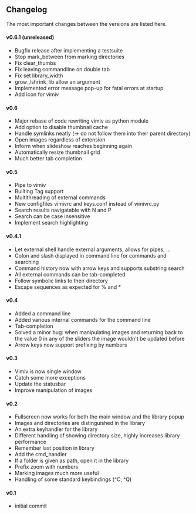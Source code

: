 ## Changelog
The most important changes between the versions are listed here.

#### v0.6.1 (unreleased)
* Bugfix release after implementing a testsuite
* Stop mark\_between from marking directories
* Fix clear\_thumbs
* Fix leaving commandline on double tab
* Fix set library\_width
* grow\_/shrink\_lib allow an argument
* Implemented error message pop-up for fatal errors at startup
* Add icon for vimiv

#### v0.6
* Major rebase of code rewriting vimiv as python module
* Add option to disable thumbnail cache
* Handle symlinks neatly (-> do not follow them into their parent directory)
* Open images regardless of extension
* Inform when slideshow reaches beginning again
* Automatically resize thumbnail grid
* Much better tab completion

#### v0.5
* Pipe to vimiv
* Builting Tag support
* Multithreading of external commands
* New configfiles vimivrc and keys.conf instead of vimivrc.py
* Search results navigatable with N and P
* Search can be case insensitive
* Implement search highlighting

#### v0.4.1
* Let external shell handle external arguments, allows for pipes, ...
* Colon and slash displayed in command line for commands and searching
* Command history now with arrow keys and supports substring search
* All external commands can be tab-completed
* Follow symbolic links to their directory
* Escape sequences as expected for % and *

#### v0.4
* Added a command line
* Added various internal commands for the command line
* Tab-completion
* Solved a minor bug: when manipulating images and returning back to the value 0
  in any of the sliders the image wouldn't be updated before
* Arrow keys now support prefixing by numbers

#### v0.3
* Vimiv is now single window
* Catch some more exceptions
* Update the statusbar
* Improve manipulation of images

#### v0.2
* Fullscreen now works for both the main window and the library popup
* Images and directories are distinguished in the library
* An extra keyhandler for the library
* Different handling of showing directory size, highly increases library
  performance
* Remember last position in library
* Add the cmd\_handler
* If a folder is given as path, open it in the library
* Prefix zoom with numbers
* Marking images much more useful
* Handling of some standard keybindings (^C, ^Q)

#### v0.1
* initial commit
